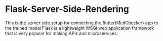 # Flask-Server-Side-Rendering
This is the server side setup for connecting the flutter(MedChecker) app to the trained model
Flask is a lightweight WSGI web application framework that is very popular for making APIs and microservices.
